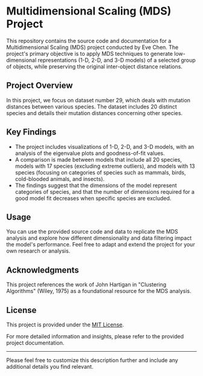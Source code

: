 

# Multidimensional Scaling (MDS) Project

This repository contains the source code and documentation for a Multidimensional Scaling (MDS) project conducted by Eve Chen. The project's primary objective is to apply MDS techniques to generate low-dimensional representations (1-D, 2-D, and 3-D models) of a selected group of objects, while preserving the original inter-object distance relations.

## Project Overview

In this project, we focus on dataset number 29, which deals with mutation distances between various species. The dataset includes 20 distinct species and details their mutation distances concerning other species.

## Key Findings

- The project includes visualizations of 1-D, 2-D, and 3-D models, with an analysis of the eigenvalue plots and goodness-of-fit values.
- A comparison is made between models that include all 20 species, models with 17 species (excluding extreme outliers), and models with 13 species (focusing on categories of species such as mammals, birds, cold-blooded animals, and insects).
- The findings suggest that the dimensions of the model represent categories of species, and that the number of dimensions required for a good model fit decreases when specific species are excluded.

## Usage

You can use the provided source code and data to replicate the MDS analysis and explore how different dimensionality and data filtering impact the model's performance. Feel free to adapt and extend the project for your own research or analysis.

## Acknowledgments

This project references the work of John Hartigan in "Clustering Algorithms" (Wiley, 1975) as a foundational resource for the MDS analysis.

## License

This project is provided under the [MIT License](LICENSE).

For more detailed information and insights, please refer to the provided project documentation.

---

Please feel free to customize this description further and include any additional details you find relevant.
